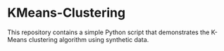 # KMeans-Clustering
This repository contains a simple Python script that demonstrates the K-Means clustering algorithm using synthetic data.
